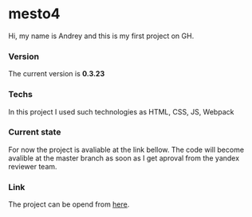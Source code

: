 # mesto4
Hi, my name is Andrey and this is my first project on GH.

### Version 
The current version is __0.3.23__

### Techs
In this project I used such technologies as HTML, CSS, JS, Webpack

### Current state
For now the project is avaliable at the link bellow. The code will become avalible at the master branch as soon as I get aproval from the yandex reviewer team.

### Link 
The project can be opend from [here](https://agas0077.github.io/mesto4/ "Mesto").
